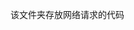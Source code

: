<!--
 * @Author: jiaminghui
 * @Date: 2022-10-18 22:26:40
 * @LastEditTime: 2022-10-18 22:26:48
 * @LastEditors: jiaminghui
 * @FilePath: \mh-music-web-react\src\services\README.md
 * @Description: 
-->
该文件夹存放网络请求的代码